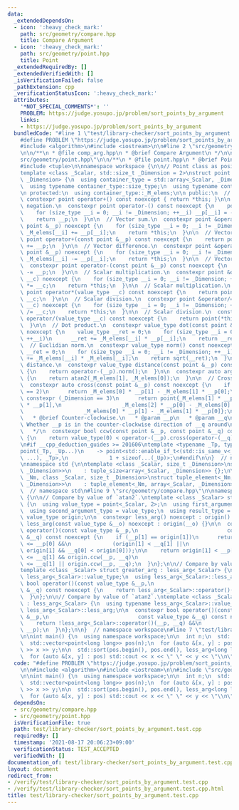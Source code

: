 ```yaml
---
data:
  _extendedDependsOn:
  - icon: ':heavy_check_mark:'
    path: src/geometry/compare.hpp
    title: Compare Argument
  - icon: ':heavy_check_mark:'
    path: src/geometry/point.hpp
    title: Point
  _extendedRequiredBy: []
  _extendedVerifiedWith: []
  _isVerificationFailed: false
  _pathExtension: cpp
  _verificationStatusIcon: ':heavy_check_mark:'
  attributes:
    '*NOT_SPECIAL_COMMENTS*': ''
    PROBLEM: https://judge.yosupo.jp/problem/sort_points_by_argument
    links:
    - https://judge.yosupo.jp/problem/sort_points_by_argument
  bundledCode: "#line 1 \"test/library-checker/sort_points_by_argument.test.cpp\"\n\
    #define PROBLEM \"https://judge.yosupo.jp/problem/sort_points_by_argument\"\n\n\
    #include <algorithm>\n#include <iostream>\n\n#line 2 \"src/geometry/compare.hpp\"\
    \n\n/**\n * @file comp_arg.hpp\n * @brief Compare Argument\n */\n\n#line 2 \"\
    src/geometry/point.hpp\"\n\n/**\n * @file point.hpp\n * @brief Point\n */\n\n\
    #include <tuple>\n\nnamespace workspace {\n\n// Point class as position vector.\n\
    template <class _Scalar, std::size_t _Dimension = 2>\nstruct point : std::array<_Scalar,\
    \ _Dimension> {\n  using container_type = std::array<_Scalar, _Dimension>;\n\n\
    \  using typename container_type::size_type;\n  using typename container_type::value_type;\n\
    \n protected:\n  using container_type::_M_elems;\n\n public:\n  // Itself.\n \
    \ constexpr point operator+() const noexcept { return *this; }\n\n  // Vector\
    \ negation.\n  constexpr point operator-() const noexcept {\n    point __p;\n\
    \    for (size_type __i = 0; __i != _Dimension; ++__i) __p[__i] = -_M_elems[__i];\n\
    \    return __p;\n  }\n\n  // Vector sum.\n  constexpr point &operator+=(const\
    \ point &__p) noexcept {\n    for (size_type __i = 0; __i != _Dimension; ++__i)\
    \ _M_elems[__i] += __p[__i];\n    return *this;\n  }\n\n  // Vector sum.\n  constexpr\
    \ point operator+(const point &__p) const noexcept {\n    return point(*this)\
    \ += __p;\n  }\n\n  // Vector difference.\n  constexpr point &operator-=(const\
    \ point &__p) noexcept {\n    for (size_type __i = 0; __i != _Dimension; ++__i)\
    \ _M_elems[__i] -= __p[__i];\n    return *this;\n  }\n\n  // Vector difference.\n\
    \  constexpr point operator-(const point &__p) const noexcept {\n    return point(*this)\
    \ -= __p;\n  }\n\n  // Scalar multiplication.\n  constexpr point &operator*=(value_type\
    \ __c) noexcept {\n    for (size_type __i = 0; __i != _Dimension; ++__i) _M_elems[__i]\
    \ *= __c;\n    return *this;\n  }\n\n  // Scalar multiplication.\n  constexpr\
    \ point operator*(value_type __c) const noexcept {\n    return point(*this) *=\
    \ __c;\n  }\n\n  // Scalar division.\n  constexpr point &operator/=(value_type\
    \ __c) noexcept {\n    for (size_type __i = 0; __i != _Dimension; ++__i) _M_elems[__i]\
    \ /= __c;\n    return *this;\n  }\n\n  // Scalar division.\n  constexpr point\
    \ operator/(value_type __c) const noexcept {\n    return point(*this) /= __c;\n\
    \  }\n\n  // Dot product.\n  constexpr value_type dot(const point &__p) const\
    \ noexcept {\n    value_type __ret = 0;\n    for (size_type __i = 0; __i != _Dimension;\
    \ ++__i)\n      __ret += _M_elems[__i] * __p[__i];\n    return __ret;\n  }\n\n\
    \  // Euclidian norm.\n  constexpr value_type norm() const noexcept {\n    value_type\
    \ __ret = 0;\n    for (size_type __i = 0; __i != _Dimension; ++__i)\n      __ret\
    \ += _M_elems[__i] * _M_elems[__i];\n    return sqrt(__ret);\n  }\n\n  // Euclidian\
    \ distance.\n  constexpr value_type distance(const point &__p) const noexcept\
    \ {\n    return operator-(__p).norm();\n  }\n\n  constexpr auto arg() const noexcept\
    \ {\n    return atan2(_M_elems[1], _M_elems[0]);\n  }\n\n  // Cross product.\n\
    \  constexpr auto cross(const point &__p) const noexcept {\n    if constexpr (_Dimension\
    \ == 2)\n      return _M_elems[0] * __p[1] - _M_elems[1] * __p[0];\n    else if\
    \ constexpr (_Dimension == 3)\n      return point{_M_elems[1] * __p[2] - _M_elems[2]\
    \ * __p[1],\n                   _M_elems[2] * __p[0] - _M_elems[0] * __p[2],\n\
    \                   _M_elems[0] * __p[1] - _M_elems[1] * __p[0]};\n  }\n\n  /**\n\
    \   * @brief Counter-clockwise.\n   * @param __p\n   * @param __q\n   * @return\
    \ Whether __p is in the counter-clockwise direction of __q around\n   this.\n\
    \   */\n  constexpr bool ccw(const point &__p, const point &__q) const noexcept\
    \ {\n    return value_type(0) < operator-(__p).cross(operator-(__q));\n  }\n};\n\
    \n#if __cpp_deduction_guides >= 201606\ntemplate <typename _Tp, typename... _Up>\n\
    point(_Tp, _Up...)\n    -> point<std::enable_if_t<(std::is_same_v<_Tp, _Up> &&\
    \ ...), _Tp>,\n             1 + sizeof...(_Up)>;\n#endif\n\n}  // namespace workspace\n\
    \nnamespace std {\n\ntemplate <class _Scalar, size_t _Dimension>\nstruct tuple_size<workspace::point<_Scalar,\
    \ _Dimension>>\n    : tuple_size<array<_Scalar, _Dimension>> {};\n\ntemplate <size_t\
    \ _Nm, class _Scalar, size_t _Dimension>\nstruct tuple_element<_Nm, workspace::point<_Scalar,\
    \ _Dimension>>\n    : tuple_element<_Nm, array<_Scalar, _Dimension>> {};\n\n}\
    \  // namespace std\n#line 9 \"src/geometry/compare.hpp\"\n\nnamespace workspace\
    \ {\n\n// Compare by value of `atan2`.\ntemplate <class _Scalar> struct less_arg\
    \ {\n  using value_type = point<_Scalar, 2>;\n  using first_argument_type = value_type;\n\
    \  using second_argument_type = value_type;\n  using result_type = bool;\n\n \
    \ value_type origin;\n\n  constexpr less_arg() noexcept : origin() {}\n  constexpr\
    \ less_arg(const value_type &__o) noexcept : origin(__o) {}\n\n  constexpr bool\
    \ operator()(const value_type &__p,\n                            const value_type\
    \ &__q) const noexcept {\n    if (__p[1] == origin[1])\n      return origin[0]\
    \ <= __p[0] &&\n             (origin[1] < __q[1] ||\n              (__q[1] ==\
    \ origin[1] && __q[0] < origin[0]));\n\n    return origin[1] < __p[1] ? origin[1]\
    \ <= __q[1] && origin.ccw(__p, __q)\n                              : origin[1]\
    \ <= __q[1] || origin.ccw(__p, __q);\n  }\n};\n\n// Compare by value of `atan2`.\n\
    template <class _Scalar> struct greater_arg : less_arg<_Scalar> {\n  using typename\
    \ less_arg<_Scalar>::value_type;\n  using less_arg<_Scalar>::less_arg;\n\n  constexpr\
    \ bool operator()(const value_type &__p,\n                            const value_type\
    \ &__q) const noexcept {\n    return less_arg<_Scalar>::operator()(__q, __p);\n\
    \  }\n};\n\n// Compare by value of `atan2`.\ntemplate <class _Scalar> struct equal_arg\
    \ : less_arg<_Scalar> {\n  using typename less_arg<_Scalar>::value_type;\n  using\
    \ less_arg<_Scalar>::less_arg;\n\n  constexpr bool operator()(const value_type\
    \ &__p,\n                            const value_type &__q) const noexcept {\n\
    \    return !less_arg<_Scalar>::operator()(__p, __q) &&\n           !less_arg<_Scalar>::operator()(__q,\
    \ __p);\n  }\n};\n\n}  // namespace workspace\n#line 7 \"test/library-checker/sort_points_by_argument.test.cpp\"\
    \n\nint main() {\n  using namespace workspace;\n\n  int n;\n  std::cin >> n;\n\
    \  std::vector<point<long long>> pos(n);\n  for (auto &[x, y] : pos) std::cin\
    \ >> x >> y;\n\n  std::sort(pos.begin(), pos.end(), less_arg<long long>());\n\
    \  for (auto &[x, y] : pos) std::cout << x << \" \" << y << \"\\n\";\n}\n"
  code: "#define PROBLEM \"https://judge.yosupo.jp/problem/sort_points_by_argument\"\
    \n\n#include <algorithm>\n#include <iostream>\n\n#include \"src/geometry/compare.hpp\"\
    \n\nint main() {\n  using namespace workspace;\n\n  int n;\n  std::cin >> n;\n\
    \  std::vector<point<long long>> pos(n);\n  for (auto &[x, y] : pos) std::cin\
    \ >> x >> y;\n\n  std::sort(pos.begin(), pos.end(), less_arg<long long>());\n\
    \  for (auto &[x, y] : pos) std::cout << x << \" \" << y << \"\\n\";\n}\n"
  dependsOn:
  - src/geometry/compare.hpp
  - src/geometry/point.hpp
  isVerificationFile: true
  path: test/library-checker/sort_points_by_argument.test.cpp
  requiredBy: []
  timestamp: '2021-08-17 20:06:23+09:00'
  verificationStatus: TEST_ACCEPTED
  verifiedWith: []
documentation_of: test/library-checker/sort_points_by_argument.test.cpp
layout: document
redirect_from:
- /verify/test/library-checker/sort_points_by_argument.test.cpp
- /verify/test/library-checker/sort_points_by_argument.test.cpp.html
title: test/library-checker/sort_points_by_argument.test.cpp
---
```

